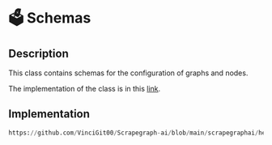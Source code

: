 # 🗳️ Schemas

## Description
This class contains schemas for the configuration of graphs and nodes.

The implementation of the class is in this [link](https://github.com/VinciGit00/Scrapegraph-ai/blob/main/scrapegraphai/helpers/schemas.py).

## Implementation
```python reference title="Schemas"
https://github.com/VinciGit00/Scrapegraph-ai/blob/main/scrapegraphai/helpers/schemas.py
```

